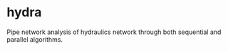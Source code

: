 # hydra
Pipe network analysis of hydraulics network through both sequential and parallel algorithms.
